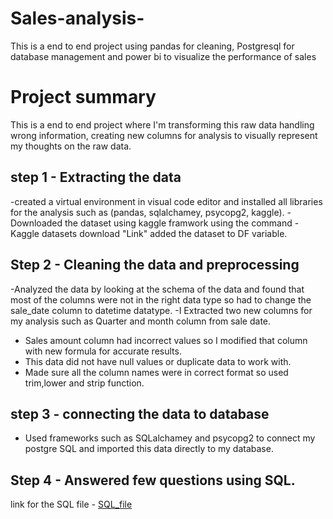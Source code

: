 # Sales-analysis-
This is a end to end project using pandas for cleaning, Postgresql for database management and power bi to visualize the  performance of sales
# Project summary
 This is a end to end project where I'm transforming this raw data handling wrong information, creating new columns for analysis to visually represent my thoughts on the raw data.

 ## step 1 - Extracting the data
-created a virtual environment in visual code editor and installed all libraries for the analysis such as (pandas, sqlalchamey, psycopg2, kaggle).
-Downloaded the dataset using kaggle framwork using the command - Kaggle datasets download "Link"
 added the dataset to DF variable.

 
## Step 2 -  Cleaning the data and preprocessing
-Analyzed the data by looking at the schema of the data and found that most of the columns were not in the right data type so had to change the sale_date column to datetime datatype.
-I Extracted two new columns for my analysis such as Quarter and month column from sale date.
- Sales amount column had incorrect values so I modified that column with new formula for accurate results.
- This data did not have null values or duplicate data to work with.
- Made sure all the column names were in correct format so used trim,lower and strip function.


## step 3 - connecting the data to database
- Used  frameworks such as SQLalchamey and psycopg2 to connect my postgre SQL and imported this data directly to my database.


## Step 4 - Answered few questions using SQL.
link for the SQL file - <a href = "https://github.com/vishwa-47/Sales-analysis-/blob/main/Project.sql"> SQL_file</a>

